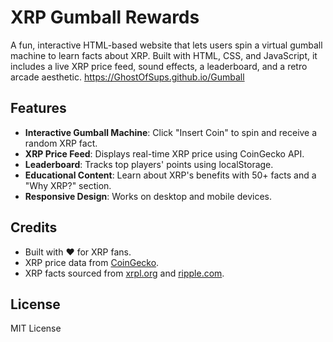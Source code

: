 # XRP Gumball Rewards

A fun, interactive HTML-based website that lets users spin a virtual gumball machine to learn facts about XRP. Built with HTML, CSS, and JavaScript, it includes a live XRP price feed, sound effects, a leaderboard, and a retro arcade aesthetic.
https://GhostOfSups.github.io/Gumball
## Features
- **Interactive Gumball Machine**: Click "Insert Coin" to spin and receive a random XRP fact.
- **XRP Price Feed**: Displays real-time XRP price using CoinGecko API.
- **Leaderboard**: Tracks top players' points using localStorage.
- **Educational Content**: Learn about XRP's benefits with 50+ facts and a "Why XRP?" section.
- **Responsive Design**: Works on desktop and mobile devices.


## Credits
- Built with ❤️ for XRP fans.
- XRP price data from [CoinGecko](https://www.coingecko.com).
- XRP facts sourced from [xrpl.org](https://xrpl.org) and [ripple.com](https://ripple.com).

## License
MIT License
